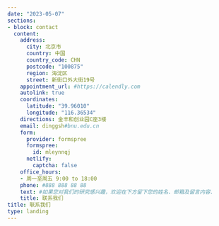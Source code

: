 ```yaml
---
date: "2023-05-07"
sections:
- block: contact
  content:
    address:
      city: 北京市
      country: 中国
      country_code: CHN
      postcode: "100875"
      region: 海淀区
      street: 新街口外大街19号
    appointment_url: #https://calendly.com
    autolink: true
    coordinates:
      latitude: "39.96010"
      longitude: "116.36534"
    directions: 金丰和创业园C座3楼
    email: dinggsh#bnu.edu.cn
    form:
      provider: formspree
      formspree:
        id: mleynnqj
      netlify:
        captcha: false
    office_hours:
    - 周一至周五 9:00 to 18:00
    phone: #888 888 88 88
    text: #如果您对我们的研究感兴趣，欢迎在下方留下您的姓名、邮箱及留言内容.
    title: 联系我们
title: 联系我们
type: landing
---
```

